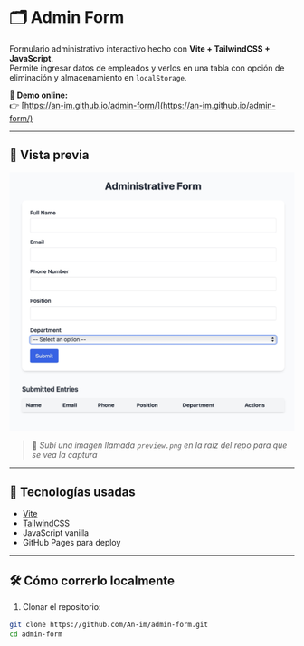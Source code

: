 # 🗂️ Admin Form

Formulario administrativo interactivo hecho con **Vite + TailwindCSS + JavaScript**.  
Permite ingresar datos de empleados y verlos en una tabla con opción de eliminación y almacenamiento en `localStorage`.

🔗 **Demo online:**  
👉 [https://an-im.github.io/admin-form/](https://an-im.github.io/admin-form/)

---

## 📸 Vista previa

<img src="preview.png" alt="Preview del formulario" width="700" />

> 📌 *Subí una imagen llamada `preview.png` en la raíz del repo para que se vea la captura*

---

## 🚀 Tecnologías usadas

- [Vite](https://vitejs.dev/)
- [TailwindCSS](https://tailwindcss.com/)
- JavaScript vanilla
- GitHub Pages para deploy

---

## 🛠️ Cómo correrlo localmente

1. Clonar el repositorio:

```bash
git clone https://github.com/An-im/admin-form.git
cd admin-form

